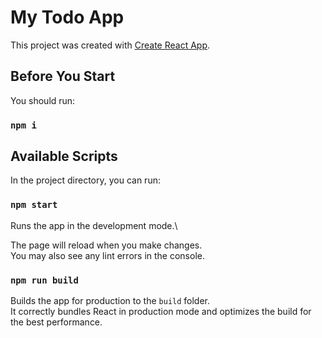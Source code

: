 # My Todo App

This project was created with [Create React App](https://github.com/facebook/create-react-app).

## Before You Start

You should run:

### `npm i`

## Available Scripts

In the project directory, you can run:

### `npm start`

Runs the app in the development mode.\

The page will reload when you make changes.\
You may also see any lint errors in the console.

### `npm run build`

Builds the app for production to the `build` folder.\
It correctly bundles React in production mode and optimizes the build for the best performance.
